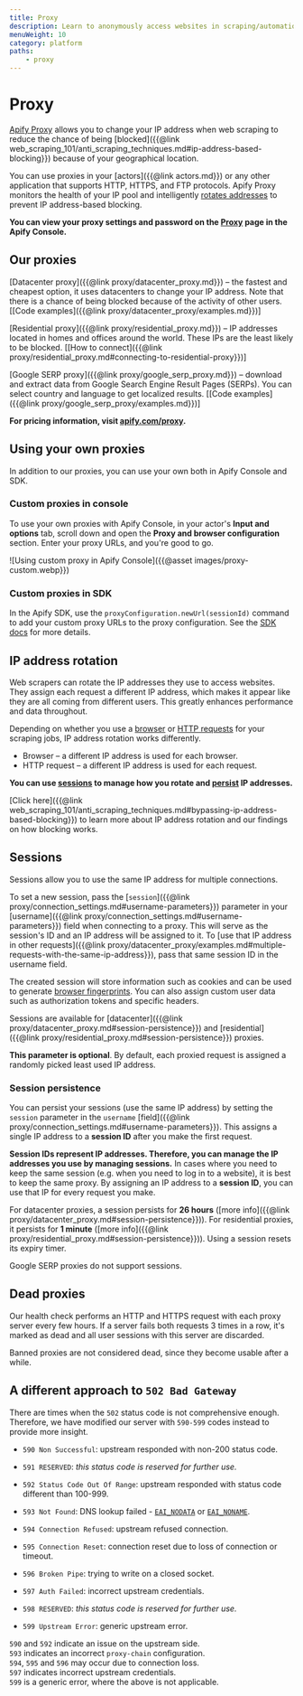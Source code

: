 ```yaml
---
title: Proxy
description: Learn to anonymously access websites in scraping/automation jobs. Improve data outputs and efficiency of bots, and access websites from various geographies.
menuWeight: 10
category: platform
paths:
    - proxy
---
```


# [](./proxy) Proxy

[Apify Proxy](https://apify.com/proxy) allows you to change your IP address when web scraping to reduce the chance of being [blocked]({{@link web_scraping_101/anti_scraping_techniques.md#ip-address-based-blocking}}) because of your geographical location.

You can use proxies in your [actors]({{@link actors.md}}) or any other application that supports HTTP, HTTPS, and FTP protocols. Apify Proxy monitors the health of your IP pool and intelligently [rotates addresses](#ip-address-rotation) to prevent IP address-based blocking.

**You can view your proxy settings and password on the [Proxy](https://console.apify.com/proxy) page in the Apify Console.**

## [](#our-proxies) Our proxies

[Datacenter proxy]({{@link proxy/datacenter_proxy.md}}) – the fastest and cheapest option, it uses datacenters to change your IP address. Note that there is a chance of being blocked because of the activity of other users. [[Code examples]({{@link proxy/datacenter_proxy/examples.md}})]

[Residential proxy]({{@link proxy/residential_proxy.md}}) – IP addresses located in homes and offices around the world. These IPs are the least likely to be blocked. [[How to connect]({{@link proxy/residential_proxy.md#connecting-to-residential-proxy}})]

[Google SERP proxy]({{@link proxy/google_serp_proxy.md}}) – download and extract data from Google Search Engine Result Pages (SERPs). You can select country and language to get localized results. [[Code examples]({{@link proxy/google_serp_proxy/examples.md}})]

**For pricing information, visit [apify.com/proxy](https://apify.com/proxy).**

## Using your own proxies

In addition to our proxies, you can use your own both in Apify Console and SDK.

### [](#console) Custom proxies in console

To use your own proxies with Apify Console, in your actor's **Input and options** tab, scroll down and open the **Proxy and browser configuration** section. Enter your proxy URLs, and you're good to go.

![Using custom proxy in Apify Console]({{@asset images/proxy-custom.webp}})

### [](#SDK) Custom proxies in SDK

In the Apify SDK, use the `proxyConfiguration.newUrl(sessionId)` command to add your custom proxy URLs to the proxy configuration. See the [SDK docs](https://sdk.apify.com/api/apify/class/ProxyConfiguration#newUrl) for more details.

## [](#ip-address-rotation) IP address rotation

Web scrapers can rotate the IP addresses they use to access websites. They assign each request a different IP address, which makes it appear like they are all coming from different users. This greatly enhances performance and data throughout.

Depending on whether you use a [browser](https://apify.com/apify/web-scraper) or [HTTP requests](https://apify.com/apify/cheerio-scraper) for your scraping jobs, IP address rotation works differently.

* Browser – a different IP address is used for each browser.
* HTTP request – a different IP address is used for each request.

**You can use [sessions](#sessions) to manage how you rotate and [persist](#session-persistence) IP addresses.**

[Click here]({{@link web_scraping_101/anti_scraping_techniques.md#bypassing-ip-address-based-blocking}}) to learn more about IP address rotation and our findings on how blocking works.

## [](#sessions) Sessions

Sessions allow you to use the same IP address for multiple connections.

To set a new session, pass the [`session`]({{@link proxy/connection_settings.md#username-parameters}}) parameter in your [username]({{@link proxy/connection_settings.md#username-parameters}}) field when connecting to a proxy. This will serve as the session's ID and an IP address will be assigned to it. To [use that IP address in other requests]({{@link proxy/datacenter_proxy/examples.md#multiple-requests-with-the-same-ip-address}}), pass that same session ID in the username field.

The created session will store information such as cookies and can be used to generate [browser fingerprints](https://pixelprivacy.com/resources/browser-fingerprinting/). You can also assign custom user data such as authorization tokens and specific headers.

Sessions are available for [datacenter]({{@link proxy/datacenter_proxy.md#session-persistence}}) and [residential]({{@link proxy/residential_proxy.md#session-persistence}}) proxies.

**This parameter is optional**. By default, each proxied request is assigned a randomly picked least used IP address.

### [](#session-persistence) Session persistence

You can persist your sessions (use the same IP address) by setting the `session` parameter in the `username` [field]({{@link proxy/connection_settings.md#username-parameters}}). This assigns a single IP address to a **session ID** after you make the first request.

**Session IDs represent IP addresses. Therefore, you can manage the IP addresses you use by managing sessions.** In cases where you need to keep the same session (e.g. when you need to log in to a website), it is best to keep the same proxy. By assigning an IP address to a **session ID**, you can use that IP for every request you make.

For datacenter proxies, a session persists for **26 hours** ([more info]({{@link proxy/datacenter_proxy.md#session-persistence}})). For residential proxies, it persists for **1 minute** ([more info]({{@link proxy/residential_proxy.md#session-persistence}})). Using a session resets its expiry timer.

Google SERP proxies do not support sessions.

## [](#dead-proxies) Dead proxies

Our health check performs an HTTP and HTTPS request with each proxy server every few hours. If a server fails both requests 3 times in a row, it's marked as dead and all user sessions with this server are discarded.

Banned proxies are not considered dead, since they become usable after a while.

## A different approach to `502 Bad Gateway`

There are times when the `502` status code is not comprehensive enough. Therefore, we have modified our server with `590-599` codes instead to provide more insight.

* `590 Non Successful`: upstream responded with non-200 status code.

* `591 RESERVED`: *this status code is reserved for further use.*

* `592 Status Code Out Of Range`: upstream responded with status code different than 100-999.

* `593 Not Found`: DNS lookup failed - [`EAI_NODATA`](https://github.com/libuv/libuv/blob/cdbba74d7a756587a696fb3545051f9a525b85ac/include/uv.h#L82) or [`EAI_NONAME`](https://github.com/libuv/libuv/blob/cdbba74d7a756587a696fb3545051f9a525b85ac/include/uv.h#L83).

* `594 Connection Refused`: upstream refused connection.

* `595 Connection Reset`: connection reset due to loss of connection or timeout.

* `596 Broken Pipe`: trying to write on a closed socket.

* `597 Auth Failed`: incorrect upstream credentials.

* `598 RESERVED`: *this status code is reserved for further use.*

* `599 Upstream Error`: generic upstream error.

`590` and `592` indicate an issue on the upstream side.<br/>
`593` indicates an incorrect `proxy-chain` configuration.<br/>
`594`, `595` and `596` may occur due to connection loss.<br/>
`597` indicates incorrect upstream credentials.<br/>
`599` is a generic error, where the above is not applicable.
